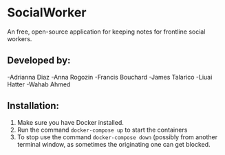 SocialWorker
============

An free, open-source application for keeping notes for frontline social workers.

Developed by:
-------------
-Adrianna Diaz
-Anna Rogozin
-Francis Bouchard
-James Talarico
-Liuai Hatter
-Wahab Ahmed

Installation:
-------------

1. Make sure you have Docker installed.
2. Run the command `docker-compose up` to start the containers
3. To stop use the command `docker-compose down` (possibly from another terminal window, as sometimes the originating one can get blocked.

